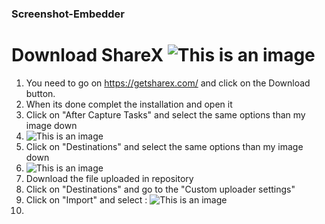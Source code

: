 ### Screenshot-Embedder

# Download ShareX ![This is an image](https://cdn.discordapp.com/attachments/944769869352673290/991012570007748639/unknown.png)
1) You need to go on https://getsharex.com/ and click on the Download button.
2) When its done complet the installation and open it
3) Click on "After Capture Tasks" and select the same options than my image down
4) ![This is an image](https://casanova.i-really-dont-want-to.live/ogp/5AgCJdeT_.png)
5) Click on "Destinations" and select the same options than my image down 
6) ![This is an image](https://casanova.i-really-dont-want-to.live/5AgGyIjBl.png)
7) Download the file uploaded in repository
8) Click on "Destinations" and go to the "Custom uploader settings"
9) Click on "Import" and select : ![This is an image](https://casanova.i-really-dont-want-to.live/5AgHRZvgP.png)
10) 
